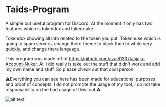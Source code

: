 # Taids-Program
A simple but useful program for Discord. At the moment if only has two features which is tokendox and tokennuke.

Tokendox showing all info related to the token you put. Tokennuke which is going to spam servers, change there theme to black then to white very quickly, and change there language.

This program was made off of https://github.com/azael1337/Jajaja-Account-Nuker. All I did really is take out the stuff that didn't work and add my own name and stuff. So please check out that cool person.

⚠️Everything you can see here has been made for educational purposes and proof of concepts. I do not promote the usage of my tool, I do not take responsability on the bad usage of this tool.⚠️

![alt text](https://cdn.discordapp.com/attachments/765263374619377664/769828669531095060/unknown.png)
